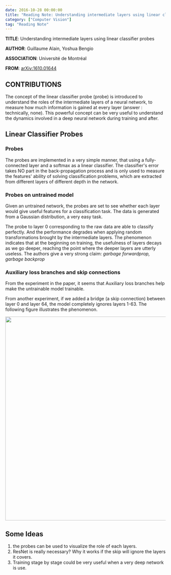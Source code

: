 ```yaml
---
date: 2016-10-28 00:00:00
title: "Reading Note: Understanding intermediate layers using linear classifier probes"
category: ["Computer Vision"]
tag: "Reading Note"
---
```


**TITLE**: Understanding intermediate layers using linear classifier probes

**AUTHOR**: Guillaume Alain, Yoshua Bengio

**ASSOCIATION**: Université de Montréal

**FROM**: [arXiv:1610.01644](https://arxiv.org/abs/1610.01644)

## CONTRIBUTIONS ##

The concept of the linear classifier probe (probe) is introduced to understand the roles of the intermediate layers of a neural network, to measure how much information is gained at every layer (answer : technically, none). This powerful concept can be very useful to understand the dynamics involved in a deep neural network during training and after.

## Linear Classifier Probes ##

### Probes ###

The probes are implemented in a very simple manner, that using a fully-connected layer and a softmax as a linear classifier. The classifier's error takes NO part in the back-propagation process and is only used to measure the features' ability of solving classification problems, which are extracted from different layers of different depth in the network.

### Probes on untrained model ###

Given an untrained network, the probes are set to see whether each layer would give useful features for a classification task. The data is generated from a Gaussian distribution, a very easy task. 

The probe to layer 0 corresponding to the raw data are able to classify perfectly. And the performance degrades when applying random transformations brought by the intermediate layers. The phenomenon indicates that at the beginning on training, the usefulness of layers decays as we go deeper, reaching the point where the deeper layers are utterly useless. The authors give a very strong claim: *garbage forwardprop, garbage backprop*

### Auxiliary loss branches and skip connections ###

From the experiment in the paper, it seems that Auxiliary loss branches help make the untrainable model trainable.

From another experiment, if we added a bridge (a skip connection) between layer 0 and layer 64, the model completely ignores layers 1-63. The following figure illustrates the phenomenon.

<img class="img-responsive center-block" src="https://raw.githubusercontent.com/joshua19881228/my_blogs/master/Computer_Vision/Reading_Note/figures/probe_figure_1.jpeg" alt="" width="640"/>

## Some Ideas ##

1. the probes can be used to visualize the role of each layers.
2. ResNet is really necessary? Why it works if the skip will ignore the layers it covers.
3. Training stage by stage could be very useful when a very deep network is use.